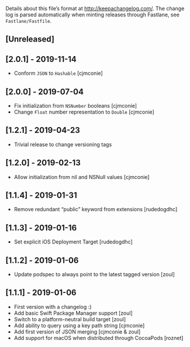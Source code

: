 Details about this file’s format at <http://keepachangelog.com/>. The change log is parsed automatically when minting releases through Fastlane, see `Fastlane/Fastfile`.

## [Unreleased]

## [2.0.1] - 2019-11-14

- Conform `JSON` to `Hashable` [cjmconie]

## [2.0.0] - 2019-07-04

- Fix initialization from `NSNumber` booleans [cjmconie]
- Change `Float` number representation to `Double` [cjmconie]

## [1.2.1] - 2019-04-23

- Trivial release to change versioning tags

## [1.2.0] - 2019-02-13

- Allow initialization from nil and NSNull values [cjmconie]

## [1.1.4] - 2019-01-31

- Remove redundant “public” keyword from extensions [rudedogdhc]

## [1.1.3] - 2019-01-16

- Set explicit iOS Deployment Target [rudedogdhc]

## [1.1.2] - 2019-01-06

- Update podspec to always point to the latest tagged version [zoul]

## [1.1.1] - 2019-01-06

- First version with a changelog :)
- Add basic Swift Package Manager support [zoul]
- Switch to a platform-neutral build target [zoul]
- Add ability to query using a key path string [cjmconie]
- Add first version of JSON merging [cjmconie & zoul]
- Add support for macOS when distributed through CocoaPods [roznet]
